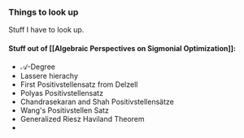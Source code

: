 ### Things to look up

Stuff I have to look up.

#### Stuff out of [[Algebraic Perspectives on Sigmonial Optimization]]:

- $\mathcal{A}$-Degree 
- Lassere hierachy
- First Positivstellensatz from Delzell
- Polyas Positivstellensatz
- Chandrasekaran and Shah Positivstellensätze
- Wang's Positivstellen Satz
- Generalized Riesz Haviland Theorem
- 